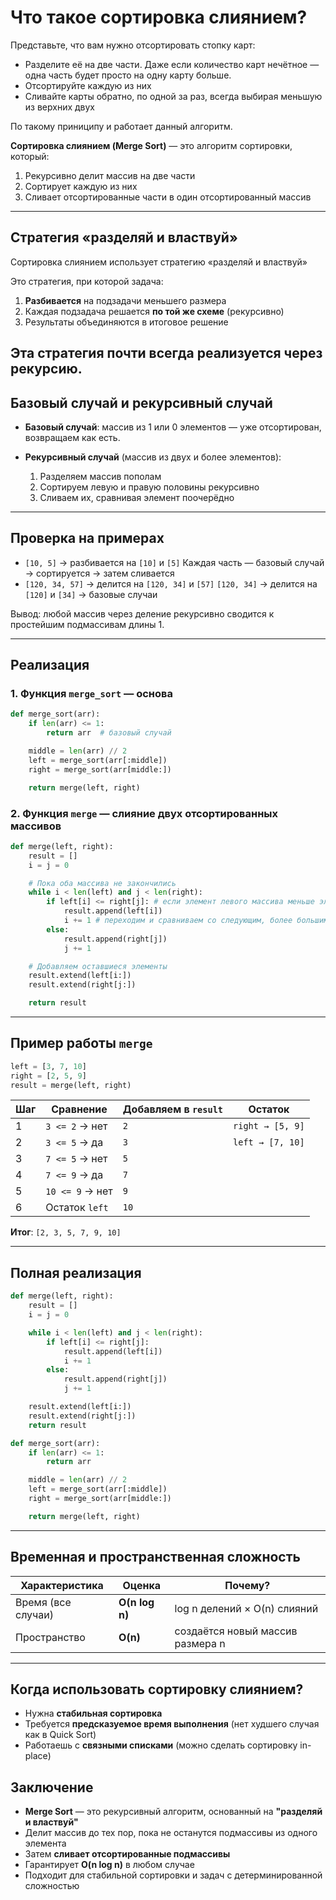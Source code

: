 # Что такое сортировка слиянием?

Представьте, что вам нужно отсортировать стопку карт:

- Разделите её на две части. Даже если количество карт нечётное — одна часть будет просто на одну карту больше.
- Отсортируйте каждую из них
- Сливайте карты обратно, по одной за раз, всегда выбирая меньшую из верхних двух

По такому приниципу и работает данный алгоритм.

**Сортировка слиянием (Merge Sort)** — это алгоритм сортировки, который:

1. Рекурсивно делит массив на две части
2. Сортирует каждую из них
3. Сливает отсортированные части в один отсортированный массив

---

## Стратегия «разделяй и властвуй»

Сортировка слиянием использует стратегию «разделяй и властвуй»

Это стратегия, при которой задача:

1. **Разбивается** на подзадачи меньшего размера
2. Каждая подзадача решается **по той же схеме** (рекурсивно)
3. Результаты объединяются в итоговое решение

## Эта стратегия почти всегда реализуется через **рекурсию**.

## Базовый случай и рекурсивный случай

- **Базовый случай**: массив из 1 или 0 элементов — уже отсортирован, возвращаем как есть.
- **Рекурсивный случай** (массив из двух и более элементов):

  1. Разделяем массив пополам
  2. Сортируем левую и правую половины рекурсивно
  3. Сливаем их, сравнивая элемент поочерёдно

---

## Проверка на примерах

- `[10, 5]` → разбивается на `[10]` и `[5]`
  Каждая часть — базовый случай → сортируется → затем сливается
- `[120, 34, 57]` → делится на `[120, 34]` и `[57]`
  `[120, 34]` → делится на `[120]` и `[34]` → базовые случаи

Вывод: любой массив через деление рекурсивно сводится к простейшим подмассивам длины 1.

---

## Реализация

### 1. Функция `merge_sort` — основа

```python
def merge_sort(arr):
    if len(arr) <= 1:
        return arr  # базовый случай

    middle = len(arr) // 2
    left = merge_sort(arr[:middle])
    right = merge_sort(arr[middle:])

    return merge(left, right)
```

### 2. Функция `merge` — слияние двух отсортированных массивов

```python
def merge(left, right):
    result = []
    i = j = 0

    # Пока оба массива не закончились
    while i < len(left) and j < len(right):
        if left[i] <= right[j]: # если элемент левого массива меньше элемента правого массива
            result.append(left[i])
            i += 1 # переходим и сравниваем со следующим, более большим элементом левого массива.
        else:
            result.append(right[j])
            j += 1

    # Добавляем оставшиеся элементы
    result.extend(left[i:])
    result.extend(right[j:])

    return result
```

---

## Пример работы `merge`

```python
left = [3, 7, 10]
right = [2, 5, 9]
result = merge(left, right)
```

| Шаг | Сравнение       | Добавляем в `result` | Остаток          |
| --- | --------------- | -------------------- | ---------------- |
| 1   | `3 <= 2` → нет  | `2`                  | `right → [5, 9]` |
| 2   | `3 <= 5` → да   | `3`                  | `left → [7, 10]` |
| 3   | `7 <= 5` → нет  | `5`                  |                  |
| 4   | `7 <= 9` → да   | `7`                  |                  |
| 5   | `10 <= 9` → нет | `9`                  |                  |
| 6   | Остаток `left`  | `10`                 |                  |

**Итог**: `[2, 3, 5, 7, 9, 10]`

---

## Полная реализация

```python
def merge(left, right):
    result = []
    i = j = 0

    while i < len(left) and j < len(right):
        if left[i] <= right[j]:
            result.append(left[i])
            i += 1
        else:
            result.append(right[j])
            j += 1

    result.extend(left[i:])
    result.extend(right[j:])
    return result

def merge_sort(arr):
    if len(arr) <= 1:
        return arr

    middle = len(arr) // 2
    left = merge_sort(arr[:middle])
    right = merge_sort(arr[middle:])

    return merge(left, right)
```

---

## Временная и пространственная сложность

| Характеристика     | Оценка         | Почему?                          |
| ------------------ | -------------- | -------------------------------- |
| Время (все случаи) | **O(n log n)** | log n делений × O(n) слияний     |
| Пространство       | **O(n)**       | создаётся новый массив размера n |

---

## Когда использовать сортировку слиянием?

- Нужна **стабильная сортировка**
- Требуется **предсказуемое время выполнения** (нет худшего случая как в Quick Sort)
- Работаешь с **связными списками** (можно сделать сортировку in-place)

## Заключение

- **Merge Sort** — это рекурсивный алгоритм, основанный на **"разделяй и властвуй"**
- Делит массив до тех пор, пока не останутся подмассивы из одного элемента
- Затем **сливает отсортированные подмассивы**
- Гарантирует **O(n log n)** в любом случае
- Подходит для стабильной сортировки и задач с детерминированной сложностью
